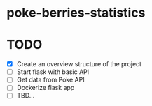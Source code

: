 # poke-berries-statistics

# TODO

- [x] Create an overview structure of the project
- [ ] Start flask with basic API
- [ ] Get data from Poke API
- [ ] Dockerize flask app
- [ ] TBD...
